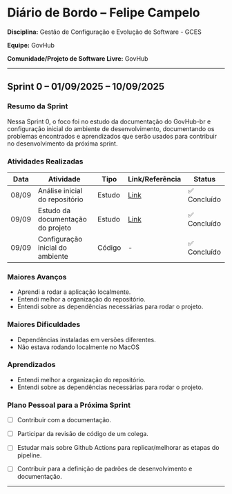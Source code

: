 # Diário de Bordo – Felipe Campelo

**Disciplina:** Gestão de Configuração e Evolução de Software - GCES

**Equipe:** GovHub

**Comunidade/Projeto de Software Livre:** GovHub


---

## Sprint 0 – 01/09/2025 – 10/09/2025

### Resumo da Sprint

Nessa Sprint 0, o foco foi no estudo da documentação do GovHub-br e configuração inicial do ambiente de desenvolvimento, documentando os problemas encontrados e aprendizados que serão usados para contribuir no desenvolvimento da próxima sprint.

### Atividades Realizadas

| Data | Atividade | Tipo | Link/Referência | Status |
|------|-----------|------|-----------------|---------|
| 08/09 | Análise inicial do repositório | Estudo | [Link](https://github.com/GovHub-br/data-application-gov-hub) | ✅ Concluído |
| 09/09 | Estudo da documentação do projeto | Estudo | [Link](http://gov-hub.io/documentacao/instalacao/) | ✅ Concluído |
| 09/09 | Configuração inicial do ambiente | Código | - | ✅ Concluído |


### Maiores Avanços

* Aprendi a rodar a aplicação localmente.
* Entendi melhor a organização do repositório.
* Entendi sobre as dependências necessárias para rodar o projeto.

### Maiores Dificuldades

* Dependências instaladas em versões diferentes.
* Não estava rodando localmente no MacOS

### Aprendizados

* Entendi melhor a organização do repositório.
* Entendi sobre as dependências necessárias para rodar o projeto.


### Plano Pessoal para a Próxima Sprint

* [ ] Contribuir com a documentação.
* [ ] Participar da revisão de código de um colega.
* [ ] Estudar mais sobre Github Actions para replicar/melhorar as etapas do pipeline.
* [ ] Contribuir para a definição de padrões de desenvolvimento e documentação.


---